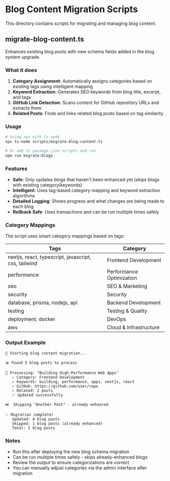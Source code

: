 # Blog Content Migration Scripts

This directory contains scripts for migrating and managing blog content.

## migrate-blog-content.ts

Enhances existing blog posts with new schema fields added in the blog system upgrade.

### What it does

1. **Category Assignment**: Automatically assigns categories based on existing tags using intelligent mapping
2. **Keyword Extraction**: Generates SEO keywords from blog title, excerpt, and tags
3. **GitHub Link Detection**: Scans content for GitHub repository URLs and extracts them
4. **Related Posts**: Finds and links related blog posts based on tag similarity

### Usage

```bash
# Using npx with ts-node
npx ts-node scripts/migrate-blog-content.ts

# Or add to package.json scripts and run
npm run migrate:blogs
```

### Features

- **Safe**: Only updates blogs that haven't been enhanced yet (skips blogs with existing category/keywords)
- **Intelligent**: Uses tag-based category mapping and keyword extraction algorithms
- **Detailed Logging**: Shows progress and what changes are being made to each blog
- **Rollback Safe**: Uses transactions and can be run multiple times safely

### Category Mappings

The script uses smart category mappings based on tags:

| Tags | Category |
|------|----------|
| nextjs, react, typescript, javascript, css, tailwind | Frontend Development |
| performance | Performance Optimization |
| seo | SEO & Marketing |
| security | Security |
| database, prisma, nodejs, api | Backend Development |
| testing | Testing & Quality |
| deployment, docker | DevOps |
| aws | Cloud & Infrastructure |

### Output Example

```
🚀 Starting blog content migration...

📊 Found 5 blog posts to process

📝 Processing: "Building High-Performance Web Apps"
   ✓ Category: Frontend Development
   ✓ Keywords: building, performance, apps, nextjs, react
   ✓ GitHub: https://github.com/user/repo
   ✓ Related: 2 posts
   ✅ Updated successfully

⏭️  Skipping "Another Post" - already enhanced

✨ Migration complete!
   Updated: 4 blog posts
   Skipped: 1 blog posts (already enhanced)
   Total: 5 blog posts
```

### Notes

- Run this after deploying the new blog schema migration
- Can be run multiple times safely - skips already-enhanced blogs
- Review the output to ensure categorizations are correct
- You can manually adjust categories via the admin interface after migration
